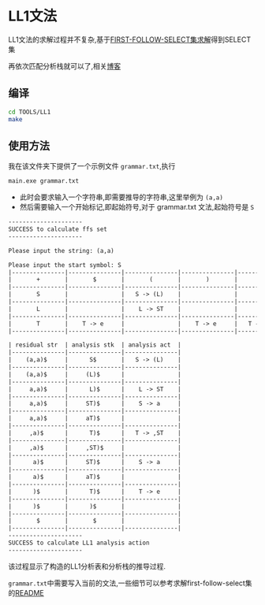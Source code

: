 # LL1文法

LL1文法的求解过程并不复杂,基于[FIRST-FOLLOW-SELECT集求解](../FIRST-FOLLOW-SELECT/README.md)得到SELECT集

再依次匹配分析栈就可以了,相关[博客](https://luzhixing12345.github.io/2022/04/28/%E7%BC%96%E8%AF%91%E5%8E%9F%E7%90%86/%E8%AF%AD%E6%B3%95%E5%88%86%E6%9E%90-%E4%B8%8B/)

## 编译

```bash
cd TOOLS/LL1
make
```

## 使用方法

我在该文件夹下提供了一个示例文件 `grammar.txt`,执行

```bash
main.exe grammar.txt
```

- 此时会要求输入一个字符串,即需要推导的字符串,这里举例为 `(a,a)`
- 然后需要输入一个开始标记,即起始符号,对于 grammar.txt 文法,起始符号是 `S`

```txt
---------------------
SUCCESS to calculate ffs set
---------------------

Please input the string: (a,a)

Please input the start symbol: S
|---------------|---------------|---------------|---------------|---------------|---------------|
|       +       |       $       |       (       |       )       |       ,       |       a       |
|---------------|---------------|---------------|---------------|---------------|---------------|
|       S       |               |   S -> (L)    |               |               |    S -> a     |
|---------------|---------------|---------------|---------------|---------------|---------------|
|       L       |               |    L -> ST    |               |               |    L -> ST    |
|---------------|---------------|---------------|---------------|---------------|---------------|
|       T       |    T -> e     |               |    T -> e     |   T -> ,ST    |               |
|---------------|---------------|---------------|---------------|---------------|---------------|

| residual str  | analysis stk  | analysis act  |
|---------------|---------------|---------------|
|    (a,a)$     |      S$       |   S -> (L)    |
|---------------|---------------|---------------|
|    (a,a)$     |     (L)$      |               |
|---------------|---------------|---------------|
|     a,a)$     |      L)$      |    L -> ST    |
|---------------|---------------|---------------|
|     a,a)$     |     ST)$      |    S -> a     |
|---------------|---------------|---------------|
|     a,a)$     |     aT)$      |               |
|---------------|---------------|---------------|
|     ,a)$      |      T)$      |   T -> ,ST    |
|---------------|---------------|---------------|
|     ,a)$      |     ,ST)$     |               |
|---------------|---------------|---------------|
|      a)$      |     ST)$      |    S -> a     |
|---------------|---------------|---------------|
|      a)$      |     aT)$      |               |
|---------------|---------------|---------------|
|      )$       |      T)$      |    T -> e     |
|---------------|---------------|---------------|
|      )$       |      )$       |               |
|---------------|---------------|---------------|
|       $       |       $       |               |
|---------------|---------------|---------------|
---------------------
SUCCESS to calculate LL1 analysis action
---------------------
```

该过程显示了构造的LL1分析表和分析栈的推导过程.

`grammar.txt`中需要写入当前的文法,一些细节可以参考求解first-follow-select集的[README](../FIRST-FOLLOW-SELECT/README.md)
